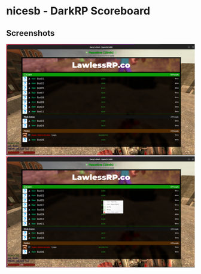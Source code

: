 # nicesb - DarkRP Scoreboard

## Screenshots
![Main Menu Screenshot](./assets/screenshot-main.png)
![DMenu Screenshot](./assets/screenshot-dmenu.png)
